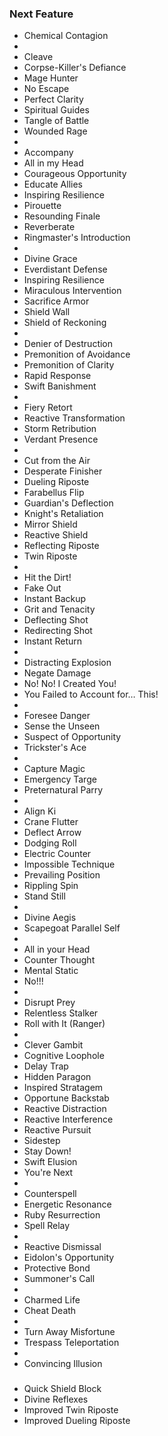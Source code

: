 ### Next Feature

- Chemical Contagion
-
- Cleave
- Corpse-Killer's Defiance
- Mage Hunter
- No Escape
- Perfect Clarity
- Spiritual Guides
- Tangle of Battle
- Wounded Rage
-
- Accompany
- All in my Head
- Courageous Opportunity
- Educate Allies
- Inspiring Resilience
- Pirouette
- Resounding Finale
- Reverberate
- Ringmaster's Introduction
-
- Divine Grace
- Everdistant Defense
- Inspiring Resilience
- Miraculous Intervention
- Sacrifice Armor
- Shield Wall
- Shield of Reckoning
-
- Denier of Destruction
- Premonition of Avoidance
- Premonition of Clarity
- Rapid Response
- Swift Banishment
-
- Fiery Retort
- Reactive Transformation
- Storm Retribution
- Verdant Presence
-
- Cut from the Air
- Desperate Finisher
- Dueling Riposte
- Farabellus Flip
- Guardian's Deflection
- Knight's Retaliation
- Mirror Shield
- Reactive Shield
- Reflecting Riposte
- Twin Riposte
-
- Hit the Dirt!
- Fake Out
- Instant Backup
- Grit and Tenacity
- Deflecting Shot
- Redirecting Shot
- Instant Return
-
- Distracting Explosion
- Negate Damage
- No! No! I Created You!
- You Failed to Account for… This!
-
- Foresee Danger
- Sense the Unseen
- Suspect of Opportunity
- Trickster's Ace
-
- Capture Magic
- Emergency Targe
- Preternatural Parry
-
- Align Ki
- Crane Flutter
- Deflect Arrow
- Dodging Roll
- Electric Counter
- Impossible Technique
- Prevailing Position
- Rippling Spin
- Stand Still
-
- Divine Aegis
- Scapegoat Parallel Self
-
- All in your Head
- Counter Thought
- Mental Static
- No!!!
-
- Disrupt Prey
- Relentless Stalker
- Roll with It (Ranger)
-
- Clever Gambit
- Cognitive Loophole
- Delay Trap
- Hidden Paragon
- Inspired Stratagem
- Opportune Backstab
- Reactive Distraction
- Reactive Interference
- Reactive Pursuit
- Sidestep
- Stay Down!
- Swift Elusion
- You're Next
-
- Counterspell
- Energetic Resonance
- Ruby Resurrection
- Spell Relay
-
- Reactive Dismissal
- Eidolon's Opportunity
- Protective Bond
- Summoner's Call
-
- Charmed Life
- Cheat Death
-
- Turn Away Misfortune
- Trespass Teleportation
-
- Convincing Illusion



### 

- Quick Shield Block
- Divine Reflexes
- Improved Twin Riposte
- Improved Dueling Riposte
